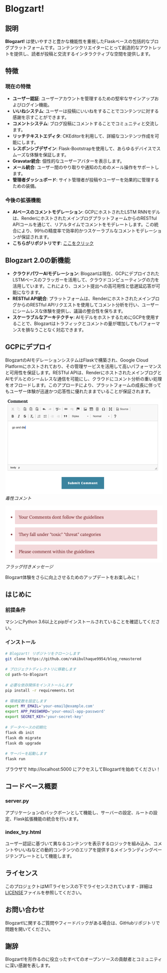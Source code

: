 # Blogzart!

## 説明

**Blogzart!** は使いやすさと豊かな機能性を重視したFlaskベースの包括的なブログプラットフォームです。コンテンツクリエイターにとって創造的なアウトレットを提供し、読者が投稿と交流するインタラクティブな空間を提供します。

## 特徴

### 現在の特徴
- **ユーザー認証**: ユーザーアカウントを管理するための堅牢なサインアップおよびログイン機能。
- **いいねシステム**: ユーザーは投稿にいいねをすることでコンテンツに対する感謝を示すことができます。
- **コメントシステム**: ブログ投稿にコメントすることでコミュニティと交流します。
- **リッチテキストエディタ**: CKEditorを利用して、詳細なコンテンツ作成を可能にします。
- **レスポンシブデザイン**: Flask-Bootstrapを使用して、あらゆるデバイスでスムーズな体験を保証します。
- **Gravatar統合**: 個性的なユーザーアバターを表示します。
- **メール統合**: ユーザー間のやり取りや通知のためのメール操作をサポートします。
- **管理者ダッシュボード**: サイト管理者が投稿やユーザーを効果的に管理するための装備。

### 今後の拡張機能

- **AIベースのコメントモデレーション**: GCPにホストされたLSTM RNNモデルは、RenderにホストされたメインブログプラットフォームからのRESTful APIコールを通じて、リアルタイムでコメントをモデレートします。この統合により、99％の精度率で効率的かつスケーラブルなコメントモデレーションが保証されます。
- **こちらがリポジトリです**: [ここをクリック](https://github.com/rakibulhaque9954/Comment_Flag_LSTM_Model.git)

## Blogzart 2.0の新機能

- **クラウドパワーAIモデレーション**: Blogzartは現在、GCPにデプロイされたLSTMベースのフラッガーを活用して、クラウドコンピューティングの力を活用しています。これにより、コメント提出への高可用性と低遅延応答が可能になります。
- **RESTful API統合**: プラットフォームは、RenderにホストされたメインブログからのRESTful APIリクエストを使用してコメント分析を行い、ユーザーにシームレスな体験を提供し、議論の整合性を保ちます。
- **スケーラブルなアーキテクチャ**: AIモデルをホストするためにGCPを使用することで、Blogzartはトラフィックとコメントの量が増加してもパフォーマンスを損なうことなく対応できます。

## GCPにデプロイ

BlogzartのAIモデレーションシステムはFlaskで構築され、Google Cloud Platformにホストされており、その管理サービスを活用して高いパフォーマンスと可用性を保証します。RESTful APIは、RenderにホストされたメインブログとAIモデルとのシームレスな通信を可能にし、クラウドにコメント分析の重い処理をオフロードします。このアプローチにより、プラットフォームの成長に伴ってもユーザー体験が迅速かつ応答性に優れたままでいることが保証されます。

![毒性コメント](https://github.com/rakibulhaque9954/blog_remastered/blob/adc3cb260e2fc032a888f194fe0fc02e048dda5e/comment.png)
*毒性コメント*

![フラッグ付きメッセージ](https://github.com/rakibulhaque9954/blog_remastered/blob/adc3cb260e2fc032a888f194fe0fc02e048dda5e/flagged%20message.png)
*フラッグ付きメッセージ*

Blogzart体験をさらに向上させるためのアップデートをお楽しみに！

## はじめに

### 前提条件
マシンにPython 3.6以上とpipがインストールされていることを確認してください。

### インストール

```bash
# Blogzart! リポジトリをクローンします
git clone https://github.com/rakibulhaque9954/blog_remastered

# プロジェクトディレクトリに移動します
cd path-to-Blogzart

# 必要な依存関係をインストールします
pip install -r requirements.txt

# 環境変数を設定します
export MY_EMAIL='your-email@example.com'
export APP_PASSWORD='your-email-app-password'
export SECRET_KEY='your-secret-key'

# データベースの初期化
flask db init
flask db migrate
flask db upgrade

# サーバーを起動します
flask run
```
ブラウザで http://localhost:5000 にアクセスしてBlogzart!を始めてください！

## コードベース概要

### server.py
アプリケーションのバックボーンとして機能し、サーバーの設定、ルートの設定、Flask拡張機能の統合を行います。

### index_try.html
ユーザー認証に基づいて異なるコンテンツを表示するロジックを組み込み、コメントやいいねなどの動的コンテンツのエリアを提供するメインランディングページテンプレートとして機能します。

## ライセンス

このプロジェクトはMITライセンスの下でライセンスされています - 詳細は[LICENSE](https://github.com/rakibulhaque9954/blog_remastered/blob/2067516a1ceb3aff915fc2cd47be07df46cf7bb6/MIT_LICENSE_Rakibul_Haque.txt)ファイルを参照してください。

## お問い合わせ

Blogzart!に関するご質問やフィードバックがある場合は、GitHubリポジトリで問題を開いてください。

## 謝辞

Blogzart!を形作るのに役立ったすべてのオープンソースの貢献者とコミュニティに深い感謝を表します。
